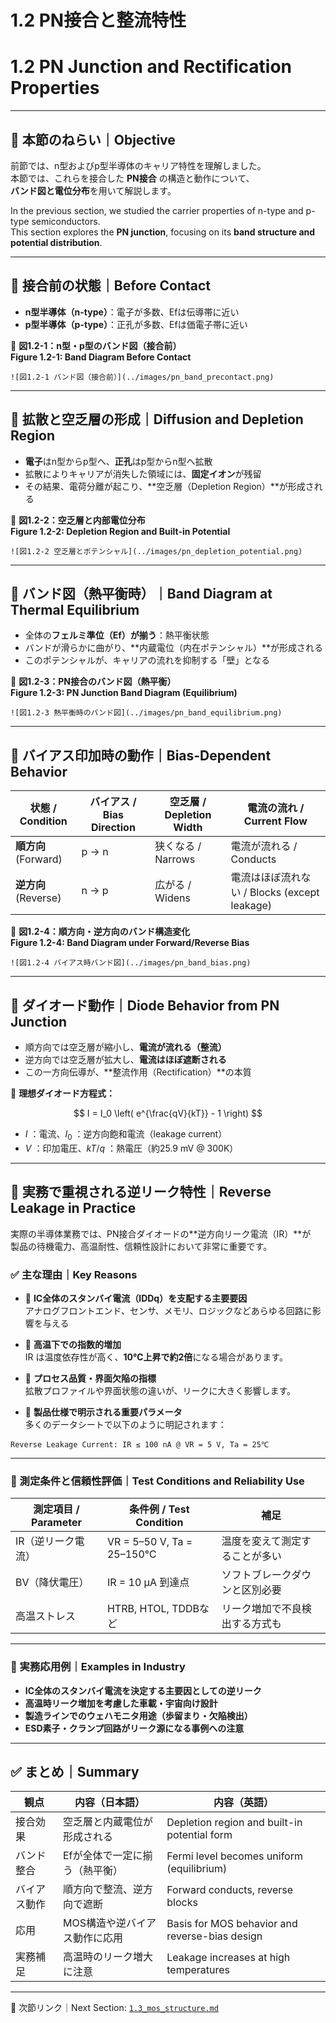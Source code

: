 # 1.2 PN接合と整流特性  
# 1.2 PN Junction and Rectification Properties

---

## 🎯 本節のねらい｜Objective

前節では、n型およびp型半導体のキャリア特性を理解しました。  
本節では、これらを接合した **PN接合** の構造と動作について、  
**バンド図と電位分布**を用いて解説します。

In the previous section, we studied the carrier properties of n-type and p-type semiconductors.  
This section explores the **PN junction**, focusing on its **band structure and potential distribution**.

---

## 🔹 接合前の状態｜Before Contact

- **n型半導体（n-type）**：電子が多数、Efは伝導帯に近い  
- **p型半導体（p-type）**：正孔が多数、Efは価電子帯に近い

📘 **図1.2-1：n型・p型のバンド図（接合前）**  
**Figure 1.2-1: Band Diagram Before Contact**

`![図1.2-1 バンド図（接合前）](../images/pn_band_precontact.png)`

---

## 🔹 拡散と空乏層の形成｜Diffusion and Depletion Region

- **電子**はn型からp型へ、**正孔**はp型からn型へ拡散  
- 拡散によりキャリアが消失した領域には、**固定イオン**が残留  
- その結果、電荷分離が起こり、**空乏層（Depletion Region）**が形成される

📘 **図1.2-2：空乏層と内部電位分布**  
**Figure 1.2-2: Depletion Region and Built-in Potential**

`![図1.2-2 空乏層とポテンシャル](../images/pn_depletion_potential.png)`

---

## 🔹 バンド図（熱平衡時）｜Band Diagram at Thermal Equilibrium

- 全体の**フェルミ準位（Ef）が揃う**：熱平衡状態  
- バンドが滑らかに曲がり、**内蔵電位（内在ポテンシャル）**が形成される  
- このポテンシャルが、キャリアの流れを抑制する「壁」となる

📘 **図1.2-3：PN接合のバンド図（熱平衡）**  
**Figure 1.2-3: PN Junction Band Diagram (Equilibrium)**

`![図1.2-3 熱平衡時のバンド図](../images/pn_band_equilibrium.png)`

---

## 🔹 バイアス印加時の動作｜Bias-Dependent Behavior

| 状態 / Condition | バイアス / Bias Direction | 空乏層 / Depletion Width | 電流の流れ / Current Flow |
|------------------|---------------------------|---------------------------|----------------------------|
| **順方向** (Forward) | p → n | 狭くなる / Narrows | 電流が流れる / Conducts |
| **逆方向** (Reverse) | n → p | 広がる / Widens | 電流はほぼ流れない / Blocks (except leakage) |

📘 **図1.2-4：順方向・逆方向のバンド構造変化**  
**Figure 1.2-4: Band Diagram under Forward/Reverse Bias**

`![図1.2-4 バイアス時バンド図](../images/pn_band_bias.png)`

---

## 🔹 ダイオード動作｜Diode Behavior from PN Junction

- 順方向では空乏層が縮小し、**電流が流れる（整流）**  
- 逆方向では空乏層が拡大し、**電流はほぼ遮断される**  
- この一方向伝導が、**整流作用（Rectification）**の本質

📐 **理想ダイオード方程式：**

$$
I = I_0 \left( e^{\frac{qV}{kT}} - 1 \right)
$$

- $I$ ：電流、$I_0$ ：逆方向飽和電流（leakage current）  
- $V$ ：印加電圧、$kT/q$ ：熱電圧（約25.9 mV @ 300K）

---

## 🔸 実務で重視される逆リーク特性｜Reverse Leakage in Practice

実際の半導体業務では、PN接合ダイオードの**逆方向リーク電流（IR）**が  
製品の待機電力、高温耐性、信頼性設計において非常に重要です。

### ✅ 主な理由｜Key Reasons

- 🔹 **IC全体のスタンバイ電流（IDDq）を支配する主要要因**  
  アナログフロントエンド、センサ、メモリ、ロジックなどあらゆる回路に影響を与える

- 🔹 **高温下での指数的増加**  
  IR は温度依存性が高く、**10℃上昇で約2倍**になる場合があります。

- 🔹 **プロセス品質・界面欠陥の指標**  
  拡散プロファイルや界面状態の違いが、リークに大きく影響します。

- 🔹 **製品仕様で明示される重要パラメータ**  
  多くのデータシートで以下のように明記されます：

```
Reverse Leakage Current: IR ≤ 100 nA @ VR = 5 V, Ta = 25℃
```

---

### 🧪 測定条件と信頼性評価｜Test Conditions and Reliability Use

| 測定項目 / Parameter | 条件例 / Test Condition | 補足 |
|----------------------|--------------------------|------|
| IR（逆リーク電流） | VR = 5–50 V, Ta = 25–150℃ | 温度を変えて測定することが多い |
| BV（降伏電圧） | IR = 10 µA 到達点 | ソフトブレークダウンと区別必要 |
| 高温ストレス | HTRB, HTOL, TDDBなど | リーク増加で不良検出する方式も |

---

### 🔧 実務応用例｜Examples in Industry

- **IC全体のスタンバイ電流を決定する主要因としての逆リーク**  
- **高温時リーク増加を考慮した車載・宇宙向け設計**  
- **製造ラインでのウェハモニタ用途（歩留まり・欠陥検出）**  
- **ESD素子・クランプ回路がリーク源になる事例への注意**

---

## ✅ まとめ｜Summary

| 観点 | 内容（日本語） | 内容（英語） |
|------|----------------|---------------|
| 接合効果 | 空乏層と内蔵電位が形成される | Depletion region and built-in potential form |
| バンド整合 | Efが全体で一定に揃う（熱平衡） | Fermi level becomes uniform (equilibrium) |
| バイアス動作 | 順方向で整流、逆方向で遮断 | Forward conducts, reverse blocks |
| 応用 | MOS構造や逆バイアス動作に応用 | Basis for MOS behavior and reverse-bias design |
| 実務補足 | 高温時のリーク増大に注意 | Leakage increases at high temperatures |

---

📎 次節リンク｜Next Section: [`1.3_mos_structure.md`](./1.3_mos_structure.md)
